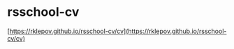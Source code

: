 # rsschool-cv

[https://rklepov.github.io/rsschool-cv/cv](https://rklepov.github.io/rsschool-cv/cv)
